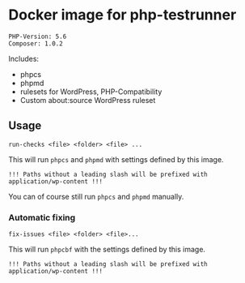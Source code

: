 # Docker image for php-testrunner

    PHP-Version: 5.6
    Composer: 1.0.2

Includes:

* phpcs
* phpmd
* rulesets for WordPress, PHP-Compatibility
* Custom about:source WordPress ruleset

## Usage

    run-checks <file> <folder> <file> ...

This will run `phpcs` and `phpmd` with settings defined by this image.

    !!! Paths without a leading slash will be prefixed with application/wp-content !!!

You can of course still run `phpcs` and `phpmd` manually.

### Automatic fixing

    fix-issues <file> <folder> <file>...
    
This will run `phpcbf` with the settings defined by this image.  
  
    !!! Paths without a leading slash will be prefixed with application/wp-content !!!
